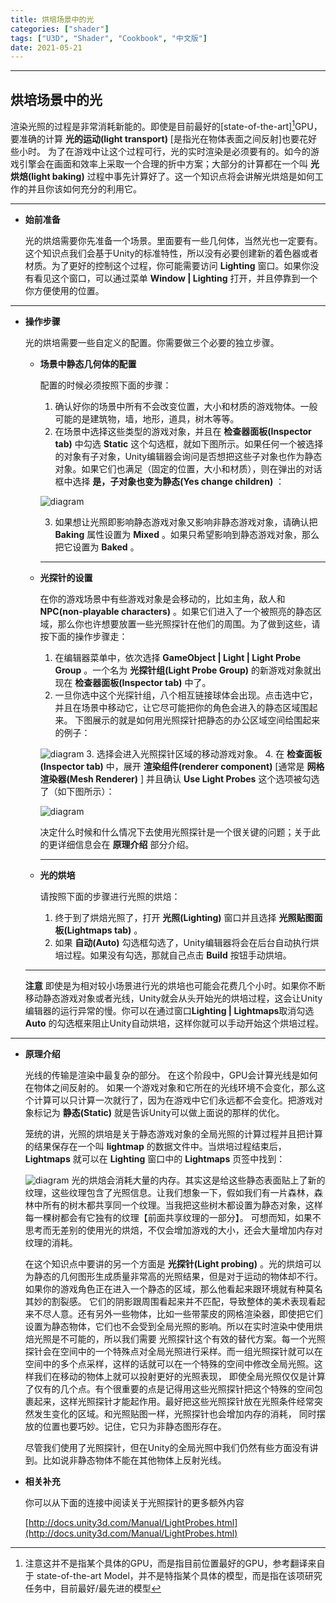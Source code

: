 ```yaml
---
title: 烘培场景中的光
categories: ["shader"]
tags: ["U3D", "Shader", "Cookbook", "中文版"]
date: 2021-05-21
---
```

***



## 烘培场景中的光

渲染光照的过程是非常消耗新能的。即使是目前最好的[state-of-the-art][^SOTA]GPU，要准确的计算 **光的运动(light transport)** [是指光在物体表面之间反射]也要花好些小时。 为了在游戏中让这个过程可行，光的实时渲染是必须要有的。如今的游戏引擎会在画面和效率上采取一个合理的折中方案；大部分的计算都在一个叫 **光烘焙(light baking)** 过程中事先计算好了。这一个知识点将会讲解光烘焙是如何工作的并且你该如何充分的利用它。

***




- **始前准备**

  光的烘焙需要你先准备一个场景。里面要有一些几何体，当然光也一定要有。这个知识点我们会基于Unity的标准特性，所以没有必要创建新的着色器或者材质。为了更好的控制这个过程，你可能需要访问 **Lighting** 窗口。如果你没有看见这个窗口，可以通过菜单 **Window &#124; Lighting** 打开，并且停靠到一个你方便使用的位置。

***




- **操作步骤**

  光的烘培需要一些自定义的配置。你需要做三个必要的独立步骤。

  - **场景中静态几何体的配置**
  
    配置的时候必须按照下面的步骤：
    1. 确认好你的场景中所有不会改变位置，大小和材质的游戏物体。一般可能的是建筑物，墙，地形，道具，树木等等。
    2. 在场景中选择这些类型的游戏对象，并且在 **检查器面板(Inspector  tab)** 中勾选 **Static** 这个勾选框，就如下图所示。如果任何一个被选择的对象有子对象，Unity编辑器会询问是否想把这些子对象也作为静态对象。如果它们也满足（固定的位置，大小和材质），则在弹出的对话框中选择 **是，子对象也变为静态(Yes change children)** ：

    ![diagram](/game-tech-post/img/shader_book/diagram54.png)
    
    3. 如果想让光照即影响静态游戏对象又影响非静态游戏对象，请确认把 **Baking** 属性设置为 **Mixed** 。如果只希望影响到静态游戏对象，那么把它设置为 **Baked** 。
    ***
  - **光探针的设置**
  
    在你的游戏场景中有些游戏对象是会移动的，比如主角，敌人和 **NPC(non-playable characters)** 。如果它们进入了一个被照亮的静态区域，那么你也许想要放置一些光照探针在他们的周围。为了做到这些，请按下面的操作步骤走：
  
    1. 在编辑器菜单中，依次选择 **GameObject &#124; Light &#124; Light Probe Group** 。一个名为 **光探针组(Light Probe Group)** 的新游戏对象就出现在 **检查器面板(Inspector  tab)** 中了。
    2. 一旦你选中这个光探针组，八个相互链接球体会出现。点击选中它，并且在场景中移动它，让它尽可能把你的角色会进入的静态区域围起来。 下图展示的就是如何用光照探针把静态的办公区域空间给围起来的例子：
    
    ![diagram](/game-tech-post/img/shader_book/diagram55.png)
    3. 选择会进入光照探针区域的移动游戏对象。
    4. 在 **检查面板(Inspector tab)** 中，展开 **渲染组件(renderer component)** [通常是 **网格渲染器(Mesh Renderer)** ] 并且确认 **Use Light Probes** 这个选项被勾选了（如下图所示）：
    
    ![diagram](/game-tech-post/img/shader_book/diagram56.png)
    
    决定什么时候和什么情况下去使用光照探针是一个很关键的问题；关于此的更详细信息会在 **原理介绍** 部分介绍。
    ***
  - **光的烘培**
  
    请按照下面的步骤进行光照的烘焙：
    1. 终于到了烘焙光照了，打开 **光照(Lighting)** 窗口并且选择 **光照贴图面板(Lightmaps tab)** 。
    2. 如果 **自动(Auto)** 勾选框勾选了，Unity编辑器将会在后台自动执行烘培过程。如果没有勾选，那就自己点击 **Build** 按钮手动烘培。
   
   ***
    **注意**
    即使是为相对较小场景进行光的烘培也可能会花费几个小时。如果你不断移动静态游戏对象或者光线，Unity就会从头开始光的烘培过程，这会让Unity编辑器的运行异常的慢。你可以在通过窗口**Lighting &#124; Lightmaps**取消勾选 **Auto** 的勾选框来阻止Unity自动烘培，这样你就可以手动开始这个烘培过程。

***

- **原理介绍**

  光线的传输是渲染中最复杂的部分。 在这个阶段中，GPU会计算光线是如何在物体之间反射的。 如果一个游戏对象和它所在的光线环境不会变化，那么这个计算可以只计算一次就行了，因为在游戏中它们永远都不会变化。把游戏对象标记为 **静态(Static)** 就是告诉Unity可以做上面说的那样的优化。
  
  笼统的讲，光照的烘培是关于静态游戏对象的全局光照的计算过程并且把计算的结果保存在一个叫 **lightmap** 的数据文件中。当烘培过程结束后，**Lightmaps** 就可以在 **Lighting** 窗口中的 **Lightmaps** 页签中找到：   

  ![diagram](/game-tech-post/img/shader_book/diagram57.png)
  光的烘焙会消耗大量的内存。其实这是给这些静态表面贴上了新的纹理，这些纹理包含了光照信息。让我们想象一下，假如我们有一片森林，森林中所有的树木都共享同一个纹理。当我把这些树木都设置为静态对象，这样每一棵树都会有它独有的纹理【前面共享纹理的一部分】。
  可想而知，如果不思考而无差别的使用光的烘焙，不仅会增加游戏的大小，还会大量增加内存对纹理的消耗。  
   

  在这个知识点中要讲的另一个方面是 **光探针(Light probing)** 。光的烘焙可以为静态的几何图形生成质量非常高的光照结果，但是对于运动的物体却不行。如果你的游戏角色正在进入一个静态的区域，那么他看起来跟环境就有种莫名其妙的割裂感。
  它们的阴影跟周围看起来并不匹配，导致整体的美术表现看起来不尽人意。还有另外一些物体，比如一些带蒙皮的网格渲染器，即使把它们设置为静态物体，它们也不会受到全局光照的影响。所以在实时渲染中使用烘焙光照是不可能的，所以我们需要
  光照探针这个有效的替代方案。每一个光照探针会在空间中的一个特殊点对全局光照进行采样。而一组光照探针就可以在空间中的多个点采样，这样的话就可以在一个特殊的空间中修改全局光照。这样我们在移动的物体上就可以投射更好的光照表现，
  即使全局光照仅仅是计算了仅有的几个点。有个很重要的点是记得用这些光照探针把这个特殊的空间包裹起来，这样光照探针才能起作用。最好把这些光照探针放在光照条件经常突然发生变化的区域。和光照贴图一样，光照探针也会增加内存的消耗，
  同时摆放的位置也要巧妙。记住，它只为非静态图形存在。  

  尽管我们使用了光照探针，但在Unity的全局光照中我们仍然有些方面没有讲到。比如说非静态物体不能在其他物体上反射光线。  



- **相关补充**

    你可以从下面的连接中阅读关于光照探针的更多额外内容  

    [http://docs.unity3d.com/Manual/LightProbes.html](http://docs.unity3d.com/Manual/LightProbes.html)




[^SOTA]:注意这并不是指某个具体的GPU，而是指目前位置最好的GPU，参考翻译来自于 state-of-the-art Model，并不是特指某个具体的模型，而是指在该项研究任务中，目前最好/最先进的模型

